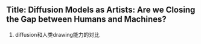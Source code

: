 ## Title: Diffusion Models as Artists: Are we Closing the Gap between Humans and Machines?
1. diffusion和人类drawing能力的对比